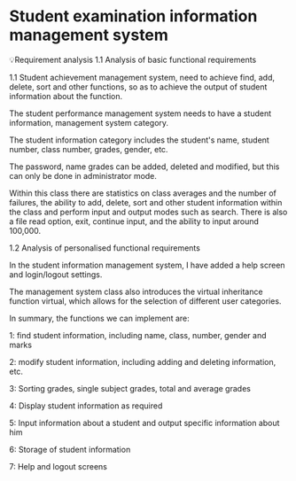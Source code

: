 #  Student examination information management system
💡Requirement analysis 1.1 Analysis of basic functional requirements

1.1 Student achievement management system, need to achieve find, add, delete, sort and other functions, so as to achieve the output of student information about the function.

The student performance management system needs to have a student information, management system category. 

The student information category includes the student's name, student number, class number, grades, gender, etc.

The password, name grades can be added, deleted and modified, but this can only be done in administrator mode. 

Within this class there are statistics on class averages and the number of failures, the ability to add, delete, sort and other student information within the class and perform input and output modes such as search. There is also a file read option, exit, continue input, and the ability to input around 100,000. 

1.2 Analysis of personalised functional requirements       

In the student information management system, I have added a help screen and login/logout settings.

The management system class also introduces the virtual inheritance function virtual, which allows for the selection of different user categories. 

In summary, the functions we can implement are: 

1: find student information, including name, class, number, gender and marks 

2: modify student information, including adding and deleting information, etc. 

3: Sorting grades, single subject grades, total and average grades

4: Display student information as required

5: Input information about a student and output specific information about him 

6: Storage of student information

7: Help and logout screens
